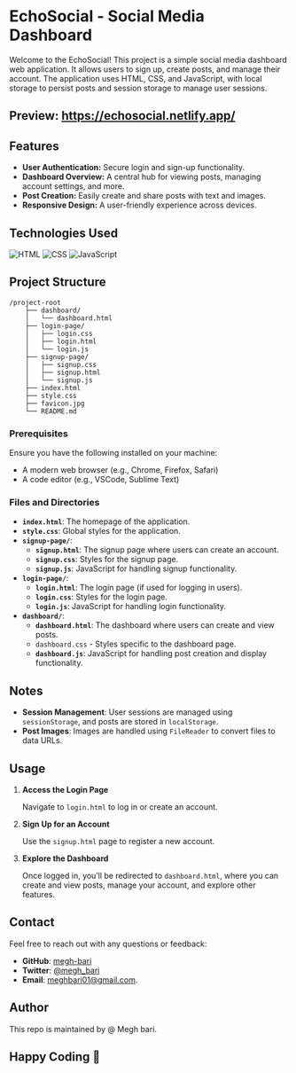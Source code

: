 # EchoSocial - Social Media Dashboard

Welcome to the EchoSocial! This project is a simple social media dashboard web application. It allows users to sign up, create posts, and manage their account. The application uses HTML, CSS, and JavaScript, with local storage to persist posts and session storage to manage user sessions.

## Preview: https://echosocial.netlify.app/

## Features

- **User Authentication:** Secure login and sign-up functionality.
- **Dashboard Overview:** A central hub for viewing posts, managing account settings, and more.
- **Post Creation:** Easily create and share posts with text and images.
- **Responsive Design:** A user-friendly experience across devices.

## Technologies Used

![HTML](https://img.shields.io/badge/HTML-E34F26?style=flat&logo=html5&logoColor=white)
![CSS](https://img.shields.io/badge/CSS-1572B6?style=flat&logo=css3&logoColor=white)
![JavaScript](https://img.shields.io/badge/JavaScript-F7DF1E?style=flat&logo=javascript&logoColor=black)


## Project Structure


```
/project-root
    ├── dashboard/
    │   └── dashboard.html
    ├── login-page/
    │   ├── login.css
    │   ├── login.html
    │   └── login.js
    ├── signup-page/
    │   ├── signup.css
    │   ├── signup.html
    │   └── signup.js
    ├── index.html
    ├── style.css
    ├── favicon.jpg
    └── README.md
```

### Prerequisites

Ensure you have the following installed on your machine:
- A modern web browser (e.g., Chrome, Firefox, Safari)
- A code editor (e.g., VSCode, Sublime Text)

### Files and Directories

- **`index.html`**: The homepage of the application.
- **`style.css`**: Global styles for the application.
- **`signup-page/`**:
  - **`signup.html`**: The signup page where users can create an account.
  - **`signup.css`**: Styles for the signup page.
  - **`signup.js`**: JavaScript for handling signup functionality.
- **`login-page/`**:
  - **`login.html`**: The login page (if used for logging in users).
  - **`login.css`**: Styles for the login page.
  - **`login.js`**: JavaScript for handling login functionality.
- **`dashboard/`**:
  - **`dashboard.html`**: The dashboard where users can create and view posts.
  - `dashboard.css` - Styles specific to the dashboard page.
  - **`dashboard.js`**: JavaScript for handling post creation and display functionality.

## Notes

- **Session Management**: User sessions are managed using `sessionStorage`, and posts are stored in `localStorage`.
- **Post Images**: Images are handled using `FileReader` to convert files to data URLs.

## Usage

1. **Access the Login Page**

   Navigate to `login.html` to log in or create an account.

2. **Sign Up for an Account**

   Use the `signup.html` page to register a new account.

3. **Explore the Dashboard**

   Once logged in, you’ll be redirected to `dashboard.html`, where you can create and view posts, manage your account, and explore other features.

## Contact

Feel free to reach out with any questions or feedback:

- **GitHub**: [megh-bari](https://github.com/megh-bari)
- **Twitter**: [@megh_bari](https://x.com/megh_bari)
- **Email**: [meghbari01@gmail.com](mailto:meghbari01@gmail.com).

## Author

This repo is maintained by @ Megh bari.

## Happy Coding 🎈
